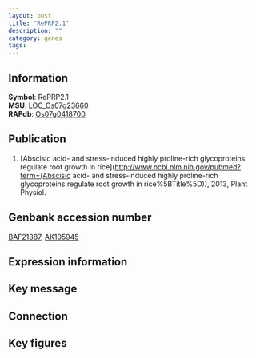 ```yaml
---
layout: post
title: "RePRP2.1"
description: ""
category: genes
tags: 
---
```


## Information
__Symbol__: RePRP2.1  
__MSU__: [LOC_Os07g23660](http://rice.plantbiology.msu.edu/cgi-bin/ORF_infopage.cgi?orf=LOC_Os07g23660)  
__RAPdb__: [Os07g0418700](http://rapdb.dna.affrc.go.jp/viewer/gbrowse_details/irgsp1?name=Os07g0418700)  

## Publication
1. [Abscisic acid- and stress-induced highly proline-rich glycoproteins regulate root growth in rice](http://www.ncbi.nlm.nih.gov/pubmed?term=(Abscisic acid- and stress-induced highly proline-rich glycoproteins regulate root growth in rice%5BTitle%5D)), 2013, Plant Physiol.

## Genbank accession number
[BAF21387](http://www.ncbi.nlm.nih.gov/nuccore/BAF21387), [AK105945](http://www.ncbi.nlm.nih.gov/nuccore/AK105945)

## Expression information

## Key message

## Connection

## Key figures


